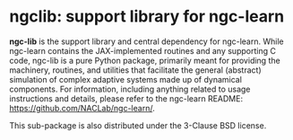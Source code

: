 # ngclib: support library for ngc-learn

<b>ngc-lib</b> is the support library and central dependency for ngc-learn. 
While ngc-learn contains the JAX-implemented routines and any supporting C
code, ngc-lib is a pure Python package, primarily meant for providing the
machinery, routines, and utilities that facilitate the general (abstract)
simulation of complex adaptive systems made up of dynamical components. For
information, including anything related to usage instructions and details,
please refer to the ngc-learn README:
https://github.com/NACLab/ngc-learn/.

This sub-package is also distributed under the 3-Clause BSD license. 

